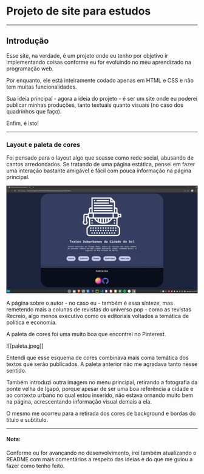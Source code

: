# Projeto de site para estudos
---

## Introdução

Esse site, na verdade, é um projeto onde eu tenho por objetivo ir implementando coisas conforme eu for evoluindo no meu aprendizado na programação web.

Por enquanto, ele está inteiramente codado apenas em HTML e CSS e não tem muitas funcionalidades.

Sua ideia principal - agora a ideia do projeto - é ser um site onde eu poderei publicar minhas produções, tanto textuais quanto visuais (no caso dos quadrinhos que faço).

Enfim, é isto!

---

### Layout e paleta de cores

Foi pensado para o layout algo que soasse como rede social, abusando de cantos arredondados. Se tratando de uma página estática, pensei em fazer uma interação bastante amigável e fácil com pouca informação na página principal.


![Captura Home](home.png)

A página sobre o autor - no caso eu - também é essa sínteze, mas remetendo mais a colunas de revistas do universo pop - como as revistas Recreio, algo menos executivo como os editoriais voltados a temática de política e economia.

A paleta de cores foi uma muito boa que encontrei no Pinterest.

![[paleta.jpeg]]

Entendi que esse esquema de cores combinava mais coma temática dos textos que serão publicados. A paleta anterior não me agradava tanto nesse sentido.

Também introduzi outra imagem no menu principal, retirando a fotografia da ponte velha de Igapó, porque apesar de ser uma boa referência a cidade e ao contexto urbano no qual estou inserido, não estava ornando muito bem na página, acrescentando informação visual demais a ela.

O mesmo me ocorreu para a retirada dos cores de background e bordas do título e subtítulo.

---
#### Nota:

Conforme eu for avançando no desenvolvimento, irei também atualizando o README com mais comentários a respeito das ideias e do que me guiou a fazer como tenho feito.